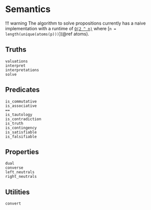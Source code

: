 
# Semantics

!!! warning
    The algorithm to solve propositions currently has a naive implementation with a runtime of [`O(2 ^ n)`](https://en.wikipedia.org/wiki/Big_O_notation) where [`n = length(unique(atoms(p)))`](@ref atoms).

## Truths

```@docs
valuations
interpret
interpretations
solve
```

## Predicates

```@docs
is_commutative
is_associative
==
is_tautology
is_contradiction
is_truth
is_contingency
is_satisfiable
is_falsifiable
```

## Properties

```@docs
dual
converse
left_neutrals
right_neutrals
```

## Utilities

```@docs
convert
```
